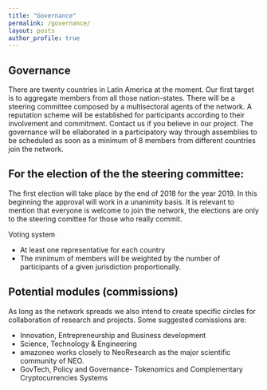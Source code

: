 ```yaml
---
title: "Governance"
permalink: /governance/
layout: posts
author_profile: true
---
```

## Governance

There are twenty countries in Latin America at the moment. Our first target is to aggregate members from all those nation-states.
There will be a steering committee composed by a multisectoral agents of the network. A reputation scheme will be established for participants according to their involvement and commitment. Contact us if you believe in our project. The governance will be ellaborated in a participatory way through assemblies to be scheduled as soon as a minimum of 8 members from different countries join the network.

## For the election of the the steering committee:

The first election will take place by the end of 2018 for the year 2019. In this beginning the approval will work in a unanimity basis. It is relevant to mention that everyone is welcome to join the network, the elections are only to the steering comittee for those who really commit.

Voting system
- At least one representative for each country
- The minimum of members will be weighted by the number of participants of a given jurisdiction proportionally.  



## Potential modules (commissions)

As long as the network spreads we also intend to create specific circles for collaboration of research and projects. Some suggested comissions are: 

- Innovation, Entrepreneurship and Business development
- Science, Technology & Engineering
- amazoneo works closely to NeoResearch as the major scientific community of NEO.
- GovTech, Policy and Governance- Tokenomics and Complementary Cryptocurrencies Systems
